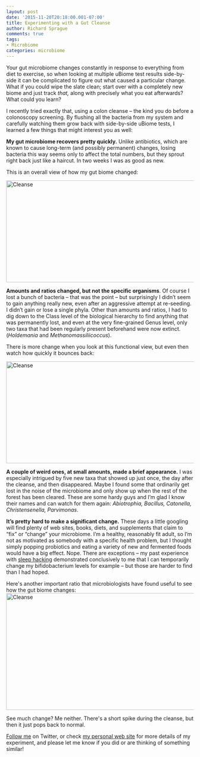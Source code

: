 ```yaml
---
layout: post
date: '2015-11-20T20:18:00.001-07:00'
title: Experimenting with a Gut Cleanse
author: Richard Sprague
comments: true
tags:
- Microbiome
categories: microbiome
---
```


Your gut microbiome changes constantly in response to everything from diet to exercise, so when looking at multiple uBiome test results side-by-side it can be complicated to figure out what caused a particular change. What if you could wipe the slate clean; start over with a completely new biome and just track *that,* along with precisely what you eat afterwards? What could you learn?

I recently tried exactly that, using a colon cleanse – the kind you do before a colonoscopy screening. By flushing all the bacteria from my system and carefully watching them grow back with side-by-side uBiome tests, I learned a few things that might interest you as well:

**My gut microbiome recovers pretty quickly.** Unlike antibiotics, which are known to cause long-term (and possibly permanent) changes, losing bacteria this way seems only to affect the total numbers, but they sprout right back just like a haircut. In two weeks I was as good as new.

This is an overall view of how my gut biome changed:

<a data-flickr-embed="true"  href="https://www.flickr.com/photos/sprague/22665407364/" title="Cleanse"><img src="https://farm6.staticflickr.com/5754/22665407364_43c604ea91_z.jpg" width="640" height="273" alt="Cleanse"></a><script async src="//embedr.flickr.com/assets/client-code.js" charset="utf-8"></script>


**Amounts and ratios changed, but not the specific organisms**. Of course I lost a bunch of bacteria – that was the point – but surprisingly I didn’t seem to gain anything really new, even after an aggressive attempt at re-seeding. I didn’t gain or lose a single phyla. Other than amounts and ratios, I had to dig down to the Class level of the biological hierarchy to find anything that was permanently lost, and even at the very fine-grained Genus level, only two taxa that had been regularly present beforehand were now extinct. (*Holdemania* and *Methanomassiliicoccus*).

There is more change when you look at this functional view, but even then watch how quickly it bounces back:

<a data-flickr-embed="true"  href="https://www.flickr.com/photos/sprague/22666646263/in/photostream/" title="Cleanse"><img src="https://farm6.staticflickr.com/5833/22666646263_1a083fe751_z.jpg" width="640" height="273" alt="Cleanse"></a><script async src="//embedr.flickr.com/assets/client-code.js" charset="utf-8"></script>

**A couple of weird ones, at small amounts, made a brief appearance.** I was especially intrigued by five new taxa that showed up just once, the day after the cleanse, and then disappeared. Maybe I found some that ordinarily get lost in the noise of the microbiome and only show up when the rest of the forest has been cleared. These are some hardy guys and I’m glad I know their names and can watch for them again: *Abiotrophia, Bacillus, Catonella, Christensenella, Parvimonas*.

**It’s pretty hard to make a significant change.** These days a little googling will find plenty of web sites, books, diets, and supplements that claim to “fix” or “change” your microbiome. I’m a healthy, reasonably fit adult, so I’m not as motivated as somebody with a specific health problem, but I thought simply popping probiotics and eating a variety of new and fermented foods would have a big effect. Nope. There are exceptions – my past experience with [sleep hacking](http://www.ubiomeblog.com/my-ubiome-sleep-hacking-update/) demonstrated conclusively to me that I can temporarily change my bifidobacterium levels for example – but those are harder to find than I had hoped.

Here's another important ratio that microbiologists have found useful to see how the gut biome changes:
<br>
<a data-flickr-embed="true"  href="https://farm6.staticflickr.com/5649/23641636585_0538e59640_b.jpg" title="Cleanse"><img src="https://farm6.staticflickr.com/5639/23267660096_1469b8122d_z.jpg" width="640" height="313" alt="Cleanse"></a><script async src="//embedr.flickr.com/assets/client-code.js" charset="utf-8"></script>

See much change?  Me neither. There's a short spike during the cleanse, but then it just pops back to normal.

[Follow me](http://twitter.com/sprague) on Twitter, or check [my personal web site](http://richardsprague.com/) for more details of my experiment, and please let me know if you did or are thinking of something similar!
